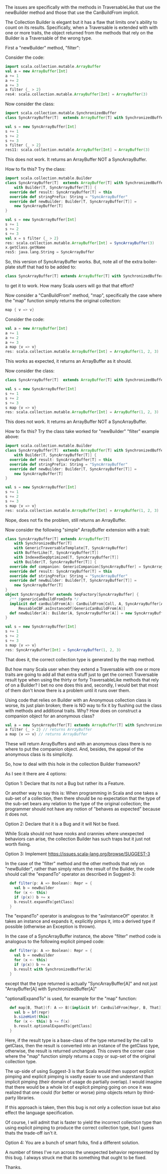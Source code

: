 The issues are specifically with the methods in TraversableLike that
use the newBuilder method and those that use the CanBuildFrom implicit.

The Collection Builder is elegant but it has a flaw that
limits one's ability to count on its results.
Specifically, when a Traversable is extended with with one
or more traits, the object returned from the methods that
rely on the Builder is a Traversable of the wrong type.

First a "newBuilder" method, "filter":

Consider the code:
```scala
import scala.collection.mutable.ArrayBuffer
val a = new ArrayBuffer[Int]
a += 1
a += 2
a += 3
a filter {_ > 2}
res4: scala.collection.mutable.ArrayBuffer[Int] = ArrayBuffer(3)
```

Now consider the class:

```scala
import scala.collection.mutable.SynchronizedBuffer
class SyncArrayBuffer[T]  extends ArrayBuffer[T] with SynchronizedBuffer[T]

val s = new SyncArrayBuffer[Int]
s += 1
s += 2
s += 3
s filter {_ > 2}
res11: scala.collection.mutable.ArrayBuffer[Int] = ArrayBuffer(3)
```

This does not work. It returns an ArrayBuffer NOT a SyncArrayBuffer.

How to fix this?
Try the class:

```scala
import scala.collection.mutable.Builder
class SyncArrayBuffer[T]  extends ArrayBuffer[T] with SynchronizedBuffer[T]
    with Builder[T, SyncArrayBuffer[T]] {
  override def result: SyncArrayBuffer[T] = this
  override def stringPrefix: String = "SyncArrayBuffer"
  override def newBuilder: Builder[T, SyncArrayBuffer[T]] =
    new SyncArrayBuffer[T]
}

val s = new SyncArrayBuffer[Int]
s += 1
s += 2
s += 3
val x = s filter {_ > 2}
res: scala.collection.mutable.ArrayBuffer[Int] = SyncArrayBuffer(3)
x.getClass.getName
res5: java.lang.String = SyncArrayBuffer
```

So, this version of SyncArrayBuffer works.
But, note all of the extra boiler-plate stuff that had to be added to:

```scala
class SyncArrayBuffer[T] extends ArrayBuffer[T] with SynchronizedBuffer[T]
```

to get it to work. How many Scala users will go that that effort?

Now consider a "CanBuildFrom" method, "map", specifically the case
where the "map" function simply returns the original collection:

```scala
map { v => v}
```

Consider the code:
```scala
val a = new ArrayBuffer[Int]
a += 1
a += 2
a += 3
a map {v => v}
res: scala.collection.mutable.ArrayBuffer[Int] = ArrayBuffer(1, 2, 3)
```

This works as expected, it returns an ArrayBuffer as it should.

Now consider the class:

```scala
class SyncArrayBuffer[T]  extends ArrayBuffer[T] with SynchronizedBuffer[T]

val s = new SyncArrayBuffer[Int]
s += 1
s += 2
s += 3
s map {v => v}
res: scala.collection.mutable.ArrayBuffer[Int] = ArrayBuffer(1, 2, 3)
```

This does not work. It returns an ArrayBuffer NOT a SyncArrayBuffer.

How to fix this?
Try the class take worked for "newBuilder" "filter" example above:

```scala
import scala.collection.mutable.Builder
class SyncArrayBuffer[T]  extends ArrayBuffer[T] with SynchronizedBuffer[T]
    with Builder[T, SyncArrayBuffer[T]] {
  override def result: SyncArrayBuffer[T] = this
  override def stringPrefix: String = "SyncArrayBuffer"
  override def newBuilder: Builder[T, SyncArrayBuffer[T]] =
    new SyncArrayBuffer[T]
}

val s = new SyncArrayBuffer[Int]
s += 1
s += 2
s += 3
s map {v => v}
res: scala.collection.mutable.ArrayBuffer[Int] = ArrayBuffer(1, 2, 3)
```

Nope, does not fix the problem, still returns an ArrayBuffer.

Now consider the following "simple" ArrayBuffer extension with a trait:

```scala
class SyncArrayBuffer[T] extends ArrayBuffer[T]
    with SynchronizedBuffer[T]
    with GenericTraversableTemplate[T, SyncArrayBuffer]
    with BufferLike[T, SyncArrayBuffer[T]]
    with IndexedSeqOptimized[T, SyncArrayBuffer[T]]
    with Builder[T, SyncArrayBuffer[T]] {
  override def companion: GenericCompanion[SyncArrayBuffer] = SyncArrayBuffer
  override def result: SyncArrayBuffer[T] = this
  override def stringPrefix: String = "SyncArrayBuffer"
  override def newBuilder: Builder[T, SyncArrayBuffer[T]] =
    new SyncArrayBuffer[T]
}
object SyncArrayBuffer extends SeqFactory[SyncArrayBuffer] {
  /** $genericCanBuildFromInfo */
  implicit def canBuildFrom[A]: CanBuildFrom[Coll, A, SyncArrayBuffer[A]] =
      ReusableCBF.asInstanceOf[GenericCanBuildFrom[A]]
  def newBuilder[A]: Builder[A, SyncArrayBuffer[A]] = new SyncArrayBuffer[A]
}

val s = new SyncArrayBuffer[Int]
s += 1
s += 2
s += 3
s map {v => v}
res: SyncArrayBuffer[Int] = SyncArrayBuffer(1, 2, 3)
```

That does it, the correct collection type is generated by the map method.

But how many Scala user when they extend a
Traversable with one or more traits are going to add all that
extra stuff just to get the correct Traversable result type
when using the thirty or forty TraversableLike methods that rely
of on a Builder? I bet no one does this and, secondly, I would
bet that most of them don't know there is a problem until it
runs over them.

Using code that relies on Builder with an Anonymous collection class
is worse, its just plain broken; there is NO way to fix it by flushing
out the class with methods and additional traits. Why? How does on
construct a companion object for an anonymous class?

```scala
val a = new SyncArrayBuffer[T] extends ArrayBuffer[T] with SynchronizedBuffer[T]
a filter {_ > 2} // returns ArrayBuffer
a map {v => v} // returns ArrayBuffer
```

These will return ArrayBuffers and with an anonymous class there is no where
to put the companion object. And, besides, the appeal of the
anonymous class is its simplicity.



So, how to deal with this hole in the collection Builder framework?

As I see it there are 4 options:

Option 1: Declare that its not a Bug but rather its a Feature.

  Or another way to say this is: When programming in Scala and one takes
  a sub-set of a collection, then there should be no expectation that
  the type of the sub-set bears any relation to the type of the
  original collection; the programmer should not have any notion
  of "behaves as expected" because it does not.

Option 2: Declare that it is a Bug and it will Not be fixed.

  While Scala should not have nooks and crannies where unexpected
  behaviors can arise, the collection Builder has such traps
  but it just not worth fixing.

Option 3: Implement https://issues.scala-lang.org/browse/SUGGEST-3

  In the case of the "filter" method and the other methods that
  rely on "newBuilder", rather than simply return the result of
  the Builder, the code should call the "expandTo" operator as
  described in Suggest-3:

```scala
  def filter(p: A => Boolean): Repr = {
    val b = newBuilder
    for (x <- this)
    if (p(x)) b += x
    b.result.expandTo[getClass]
  }
```

  The "expandTo" operator is analogous to the "asInstanceOf" operator.
  It takes an instance and expands it, explicitly pimps it, into a
  derived type if possible (otherwise an Exception is thrown).

  In the case of a SyncArrayBuffer instance, the above "filter" method code
  is analogous to the following explicit pimped code:

```scala
  def filter(p: A => Boolean): Repr = {
    val b = newBuilder
    for (x <- this)
    if (p(x)) b += x
    b.result with SynchronizedBuffer[A]
  }
```

  except that the type returned is actually "SyncArrayBuffer[A]" and not
  just "ArrayBuffer[A] with SynchronizedBuffer[A]"


  "optionalExpandTo" is used, for example for the "map" function:

```scala
  def map[B, That](f: A => B)(implicit bf: CanBuildFrom[Repr, B, That]): That = {
    val b = bf(repr)
    b.sizeHint(this)
    for (x <- this) b += f(x)
    b.result.optionalExpandTo[getClass]
  }
```

  Here, if the result type is a base-class of the type returned
  by the call to getClass, then the result is converted into an
  instance of the getClass type, otherwise, the result is returned
  unchanged. This covers the corner case where the "map" function
  simply returns a copy or sup-set of the original collection type.

  The up-side of using Suggest-3 is that Scala would then support
  explicit pimping and explicit pimping is vastly easier to use
  and understand than implicit pimping (their domain of usage
  do partially overlap). I would imagine that there would be a
  whole lot of explicit pimping going on once it was realized that
  one could (for better or worse) pimp objects return by
  third-party libraries.

  If this approach is taken, then this bug is not only a collection
  issue but also effect the language specification.

  Of course, I will admit that is faster to yield the incorrect
  collection type than using explicit pimping to produce the
  correct collection type, but I guess thats the trade-off isn't it.


Option 4: You are a bunch of smart folks, find a different solution.

  A number of times I've run across the unexpected behavior
  represented by this bug. I always struck me that its something
  that ought to be fixed.

Thanks.
